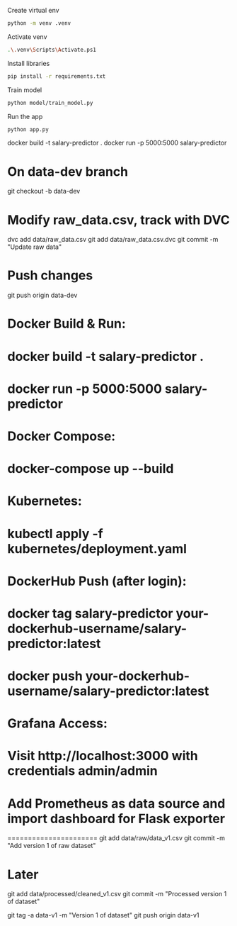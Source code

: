 Create virtual env
```bash
python -m venv .venv
```

Activate venv
```bash
.\.venv\Scripts\Activate.ps1
```

Install libraries
```bash
pip install -r requirements.txt
```

Train model
```bash
python model/train_model.py
```

Run the app
```bash
python app.py
```


docker build -t salary-predictor .
docker run -p 5000:5000 salary-predictor


# On data-dev branch
git checkout -b data-dev
# Modify raw_data.csv, track with DVC
dvc add data/raw_data.csv
git add data/raw_data.csv.dvc
git commit -m "Update raw data"

# Push changes
git push origin data-dev


# Docker Build & Run:
# docker build -t salary-predictor .
# docker run -p 5000:5000 salary-predictor

# Docker Compose:
# docker-compose up --build

# Kubernetes:
# kubectl apply -f kubernetes/deployment.yaml

# DockerHub Push (after login):
# docker tag salary-predictor your-dockerhub-username/salary-predictor:latest
# docker push your-dockerhub-username/salary-predictor:latest

# Grafana Access:
# Visit http://localhost:3000 with credentials admin/admin
# Add Prometheus as data source and import dashboard for Flask exporter


======================
git add data/raw/data_v1.csv
git commit -m "Add version 1 of raw dataset"

# Later
git add data/processed/cleaned_v1.csv
git commit -m "Processed version 1 of dataset"


git tag -a data-v1 -m "Version 1 of dataset"
git push origin data-v1
